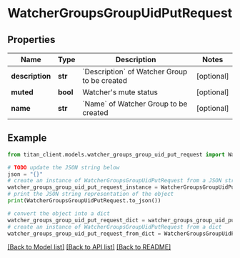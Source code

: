# WatcherGroupsGroupUidPutRequest


## Properties

Name | Type | Description | Notes
------------ | ------------- | ------------- | -------------
**description** | **str** | &#x60;Description&#x60; of Watcher Group to be created | [optional] 
**muted** | **bool** | Watcher&#39;s mute status | [optional] 
**name** | **str** | &#x60;Name&#x60; of Watcher Group to be created | [optional] 

## Example

```python
from titan_client.models.watcher_groups_group_uid_put_request import WatcherGroupsGroupUidPutRequest

# TODO update the JSON string below
json = "{}"
# create an instance of WatcherGroupsGroupUidPutRequest from a JSON string
watcher_groups_group_uid_put_request_instance = WatcherGroupsGroupUidPutRequest.from_json(json)
# print the JSON string representation of the object
print(WatcherGroupsGroupUidPutRequest.to_json())

# convert the object into a dict
watcher_groups_group_uid_put_request_dict = watcher_groups_group_uid_put_request_instance.to_dict()
# create an instance of WatcherGroupsGroupUidPutRequest from a dict
watcher_groups_group_uid_put_request_from_dict = WatcherGroupsGroupUidPutRequest.from_dict(watcher_groups_group_uid_put_request_dict)
```
[[Back to Model list]](../README.md#documentation-for-models) [[Back to API list]](../README.md#documentation-for-api-endpoints) [[Back to README]](../README.md)


